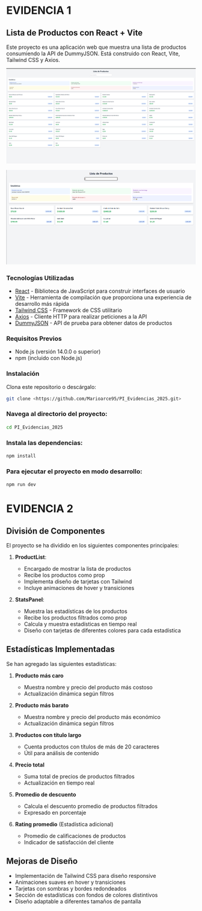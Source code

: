 # EVIDENCIA 1

## Lista de Productos con React + Vite

Este proyecto es una aplicación web que muestra una lista de productos consumiendo la API de DummyJSON. Está construido con React, Vite, Tailwind CSS y Axios.

![Vista previa de la aplicación](./public/preview.png)

![Vista detallada de productos y estadísticas](./public/preview2.png)

### Tecnologías Utilizadas

- [React](https://reactjs.org/) - Biblioteca de JavaScript para construir interfaces de usuario
- [Vite](https://vitejs.dev/) - Herramienta de compilación que proporciona una experiencia de desarrollo más rápida
- [Tailwind CSS](https://tailwindcss.com/) - Framework de CSS utilitario
- [Axios](https://axios-http.com/) - Cliente HTTP para realizar peticiones a la API
- [DummyJSON](https://dummyjson.com/) - API de prueba para obtener datos de productos

### Requisitos Previos

- Node.js (versión 14.0.0 o superior)
- npm (incluido con Node.js)

### Instalación

Clona este repositorio o descárgalo:
```bash
git clone <https://github.com/Marioarce95/PI_Evidencias_2025.git>
```

### Navega al directorio del proyecto:

```bash
cd PI_Evidencias_2025
```

 ### Instala las dependencias:

```bash
npm install
```

### Para ejecutar el proyecto en modo desarrollo:

```bash
npm run dev
```

# EVIDENCIA 2

## División de Componentes

El proyecto se ha dividido en los siguientes componentes principales:

1. **ProductList**: 
   - Encargado de mostrar la lista de productos
   - Recibe los productos como prop
   - Implementa diseño de tarjetas con Tailwind
   - Incluye animaciones de hover y transiciones

2. **StatsPanel**: 
   - Muestra las estadísticas de los productos
   - Recibe los productos filtrados como prop
   - Calcula y muestra estadísticas en tiempo real
   - Diseño con tarjetas de diferentes colores para cada estadística

## Estadísticas Implementadas

Se han agregado las siguientes estadísticas:

1. **Producto más caro**
   - Muestra nombre y precio del producto más costoso
   - Actualización dinámica según filtros

2. **Producto más barato**
   - Muestra nombre y precio del producto más económico
   - Actualización dinámica según filtros

3. **Productos con título largo**
   - Cuenta productos con títulos de más de 20 caracteres
   - Útil para análisis de contenido

4. **Precio total**
   - Suma total de precios de productos filtrados
   - Actualización en tiempo real

5. **Promedio de descuento**
   - Calcula el descuento promedio de productos filtrados
   - Expresado en porcentaje

6. **Rating promedio** (Estadística adicional)
   - Promedio de calificaciones de productos
   - Indicador de satisfacción del cliente

## Mejoras de Diseño

- Implementación de Tailwind CSS para diseño responsive
- Animaciones suaves en hover y transiciones
- Tarjetas con sombras y bordes redondeados
- Sección de estadísticas con fondos de colores distintivos
- Diseño adaptable a diferentes tamaños de pantalla
